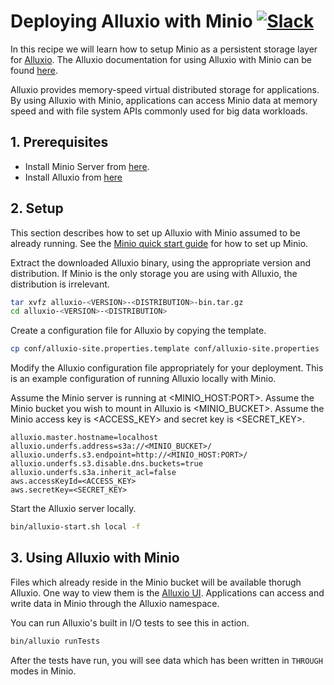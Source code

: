 # Deploying Alluxio with Minio [![Slack](https://slack.minio.io/slack?type=svg)](https://slack.minio.io)

In this recipe we will learn how to setup Minio as a persistent storage layer for [Alluxio](http://alluxio.org). The Alluxio documentation for using Alluxio with Minio can be found [here](http://www.alluxio.org/docs/master/en/Configuring-Alluxio-with-Minio.html).

Alluxio provides memory-speed virtual distributed storage for applications. By using Alluxio with Minio, applications can access Minio data at memory speed and with file system APIs commonly used for big data workloads.

## 1. Prerequisites

* Install Minio Server from [here](https://www.minio.io/).
* Install Alluxio from [here](http://www.alluxio.org/download)

## 2. Setup

This section describes how to set up Alluxio with Minio assumed to be already running. See the [Minio quick start guide](https://docs.minio.io/docs/minio-quickstart-guide) for how to set up Minio.

Extract the downloaded Alluxio binary, using the appropriate version and distribution. If Minio is the only storage you are using with Alluxio, the distribution is irrelevant.

```sh
tar xvfz alluxio-<VERSION>-<DISTRIBUTION>-bin.tar.gz
cd alluxio-<VERSION>-<DISTRIBUTION>
```

Create a configuration file for Alluxio by copying the template.

```sh
cp conf/alluxio-site.properties.template conf/alluxio-site.properties
```

Modify the Alluxio configuration file appropriately for your deployment. This is an example configuration of running Alluxio locally with Minio.

Assume the Minio server is running at <MINIO_HOST:PORT>.
Assume the Minio bucket you wish to mount in Alluxio is <MINIO_BUCKET>.
Assume the Minio access key is <ACCESS_KEY> and secret key is <SECRET_KEY>.

```
alluxio.master.hostname=localhost
alluxio.underfs.address=s3a://<MINIO_BUCKET>/
alluxio.underfs.s3.endpoint=http://<MINIO_HOST:PORT>/
alluxio.underfs.s3.disable.dns.buckets=true
alluxio.underfs.s3a.inherit_acl=false
aws.accessKeyId=<ACCESS_KEY>
aws.secretKey=<SECRET_KEY>
```

Start the Alluxio server locally.

```sh
bin/alluxio-start.sh local -f
```

## 3. Using Alluxio with Minio

Files which already reside in the Minio bucket will be available thorugh Alluxio. One way to view them is the [Alluxio UI](http://localhost:19999/browse). Applications can access and write data in Minio through the Alluxio namespace.

You can run Alluxio's built in I/O tests to see this in action.

```sh
bin/alluxio runTests
```

After the tests have run, you will see data which has been written in `THROUGH` modes in Minio.
